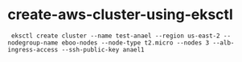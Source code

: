 # create-aws-cluster-using-eksctl
```
 eksctl create cluster --name test-anael --region us-east-2 --nodegroup-name eboo-nodes --node-type t2.micro --nodes 3 --alb-ingress-access --ssh-public-key anael1
```
